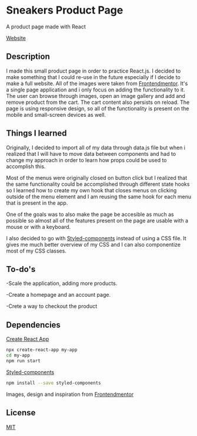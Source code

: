 # Sneakers Product Page

A product page made with React

[Website](https://exoldarium.github.io/Super-Cool-Sneakers/)

## Description

I made this small product page in order to practice React.js. I decided to make something that I could re-use
in the future especially if I decide to make a full website. All of the images were taken from [Frontendmentor](https://www.frontendmentor.io/). It's a single page application and i only focus on adding the functionality to it. The user can browse through images, open an image gallery and add and remove product from the cart. The cart content also persists on reload. The page is using responsive design, so all of the functionality is present on the mobile and small-screen devices as well.

## Things I learned

Originally, I decided to import all of my data through data.js file but when i realized that I will have to move data between components and had to change my approach in order to learn how props could be used to accomplish this. 

Most of the menus were originally closed on button click but I realized that
the same functionality could be accomplished through different state hooks so I learned how to create my own hook that closes menus on clicking outside of the menu element and I am reusing the same hook for each menu that is present in the app.

One of the goals was to also make the page be accesible as much as possible so almost all of the features present on the page are usable with a mouse or with a keyboard. 

I also decided to go with [Styled-components](https://styled-components.com/) instead of using a CSS file. It gives me much better overview of my CSS and I can also componentize most of my CSS classes.

## To-do's

-Scale the application, adding more products.

-Create a homepage and an account page.

-Crete a way to checkout the product

## Dependencies

[Create React App](https://create-react-app.dev/)
```bash
npx create-react-app my-app
cd my-app
npm run start
```
[Styled-components](https://styled-components.com/)
```bash
npm install --save styled-components
```
Images, design and inspiration from [Frontendmentor](https://www.frontendmentor.io/)

## License

[MIT](https://choosealicense.com/licenses/mit/)